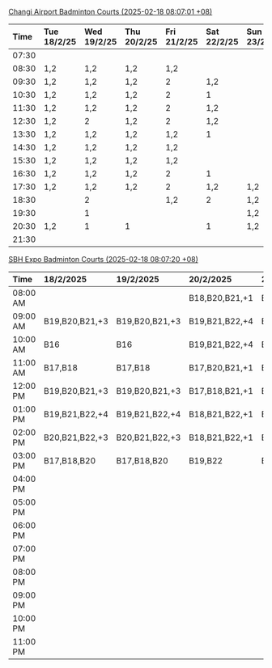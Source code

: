 [Changi Airport Badminton Courts (2025-02-18 08:07:01 +08)](https://www.carc.org.sg/FacilityBooking.aspx)

| Time   | Tue 18/2/25   | Wed 19/2/25   | Thu 20/2/25   | Fri 21/2/25   | Sat 22/2/25   | Sun 23/2/25   | Mon 24/2/25   |
|:-------|:--------------|:--------------|:--------------|:--------------|:--------------|:--------------|:--------------|
| 07:30  |               |               |               |               |               |               |               |
| 08:30  | 1,2           | 1,2           | 1,2           | 1,2           |               |               | 1,2           |
| 09:30  | 1,2           | 1,2           | 1,2           | 2             | 1,2           |               | 1,2           |
| 10:30  | 1,2           | 1,2           | 1,2           | 2             | 1             |               | 1,2           |
| 11:30  | 1,2           | 1,2           | 1,2           | 2             | 1,2           |               | 1,2           |
| 12:30  | 1,2           | 2             | 1,2           | 2             | 1,2           |               | 1,2           |
| 13:30  | 1,2           | 1,2           | 1,2           | 1,2           | 1             |               | 1,2           |
| 14:30  | 1,2           | 1,2           | 1,2           | 1,2           |               |               | 1,2           |
| 15:30  | 1,2           | 1,2           | 1,2           | 1,2           |               |               | 1,2           |
| 16:30  | 1,2           | 1,2           | 1,2           | 2             | 1             |               | 1,2           |
| 17:30  | 1,2           | 1,2           | 1,2           | 2             | 1,2           | 1,2           | 1,2           |
| 18:30  |               | 2             |               | 1,2           | 2             | 1,2           | 1,2           |
| 19:30  |               | 1             |               |               |               | 1,2           | 1             |
| 20:30  | 1,2           | 1             | 1             |               | 1             | 1,2           | 1             |
| 21:30  |               |               |               |               |               |               |               |

[SBH Expo Badminton Courts (2025-02-18 08:07:20 +08)](https://singaporebadmintonhall.getomnify.com/widgets/O3MRKGBH359GA55KHMG1RD)

| Time     | 18/2/2025      | 19/2/2025      | 20/2/2025      | 21/2/2025      | 22/2/2025      | 23/2/2025      | 24/2/2025      |
|:---------|:---------------|:---------------|:---------------|:---------------|:---------------|:---------------|:---------------|
| 08:00 AM |                |                | B18,B20,B21,+1 | B19,B21,B22,+4 | B16,B17        |                | B20            |
| 09:00 AM | B19,B20,B21,+3 | B19,B20,B21,+3 | B19,B21,B22,+4 | B20,B21,B22,+2 | B16,B17        |                |                |
| 10:00 AM | B16            | B16            | B19,B21,B22,+4 | B20,B21,B22,+3 | B19,B20,B22,+2 |                |                |
| 11:00 AM | B17,B18        | B17,B18        | B17,B20,B21,+1 | B19,B21,B22,+2 | B18,B20,B22,+1 |                |                |
| 12:00 PM | B19,B20,B21,+3 | B19,B20,B21,+3 | B17,B18,B21,+1 | B21,B22        | B18,B20,B22,+2 |                |                |
| 01:00 PM | B19,B21,B22,+4 | B19,B21,B22,+4 | B18,B21,B22,+1 | B17,B21,B22    | B18,B19,B22,+2 |                |                |
| 02:00 PM | B20,B21,B22,+3 | B20,B21,B22,+3 | B18,B21,B22,+1 | B21,B22        | B16,B21,B22    |                |                |
| 03:00 PM | B17,B18,B20    | B17,B18,B20    | B19,B22        | B18            |                |                |                |
| 04:00 PM |                |                |                |                |                |                |                |
| 05:00 PM |                |                |                |                |                |                |                |
| 06:00 PM |                |                |                |                |                |                |                |
| 07:00 PM |                |                |                |                |                |                |                |
| 08:00 PM |                |                |                |                |                |                | B21            |
| 09:00 PM |                |                |                |                |                |                | B16,B19,B21,+2 |
| 10:00 PM |                |                |                |                | B17,B20,B21,+6 | B19,B20,B21,+6 | A10,A8,A9,+7   |
| 11:00 PM |                |                |                |                | B20,B21,B22,+6 | B20,B21,B22,+8 | A10,A8,A9,+7   |
